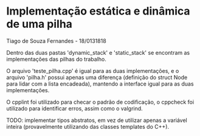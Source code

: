 # Implementação estática e dinâmica de uma pilha

Tiago de Souza Fernandes - 18/0131818

Dentro das duas pastas 'dynamic_stack' e 'static_stack' se encontram as implementações das pilhas do trabalho.

O arquivo 'teste_pilha.cpp' é igual para as duas implementações, e o arquivo 'pilha.h' possui apenas uma diferença (definição do struct Node para lidar com a lista encadeada), mantendo a interface igual para as duas implementações.

O cpplint foi utilizado para checar o padrão de codificação, o cppcheck foi utilizado para identificar erros, assim como o valgrind.

TODO: implementar tipos abstratos, em vez de utilizar apenas a variável inteira (provavelmente utilizando das classes templates do C++).
